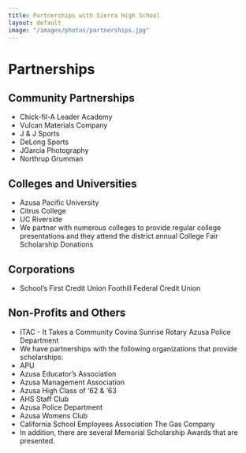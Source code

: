 ```yaml
---
title: Partnerships with Sierra High School
layout: default
image: "/images/photos/partnerships.jpg"
---
```


<div class="text" markdown="1">

# Partnerships

## Community Partnerships

*   Chick-fil-A Leader Academy
*   Vulcan Materials Company
*   J & J Sports
*   DeLong Sports
*   JGarcia Photography
*   Northrup Grumman

## Colleges and Universities

*   Azusa Pacific University
*   Citrus College
*   UC Riverside
*   We partner with numerous colleges to provide regular college presentations and they attend the district annual College Fair Scholarship Donations

## Corporations

*   School’s First Credit Union Foothill Federal Credit Union

## Non-Profits and Others

*   ITAC - It Takes a Community Covina Sunrise Rotary Azusa Police Department
*   We have partnerships with the following organizations that provide scholarships:
*   APU
*   Azusa Educator’s Association
*   Azusa Management Association
*   Azusa High Class of ‘62 & ‘63
*   AHS Staff Club
*   Azusa Police Department
*   Azusa Womens Club
*   California School Employees Association The Gas Company
*   In addition, there are several Memorial Scholarship Awards that are presented.

</div>
